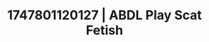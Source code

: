 ---
categories:
- Gymnastics
- Shibari art
- JOI (jerk off instructions)
- Sensory play
- Modesty
image: /assets/images/1747801120127.jpg
layout: post
seo:
  description: Featured content with sensual ABDL Play, Scat Fetish. HD images available.
  keywords: ABDL Play, Scat Fetish
  og_image: /assets/images/1747801120127.jpg
  schema_type: VisualArtwork
tags:
- '#1747801120127'
- ABDL Play
- Scat Fetish
title: 1747801120127 | ABDL Play Scat Fetish
---